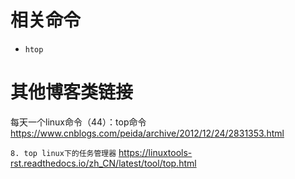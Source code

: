 
# 相关命令

- `htop`

# 其他博客类链接

每天一个linux命令（44）：top命令 https://www.cnblogs.com/peida/archive/2012/12/24/2831353.html

`8. top linux下的任务管理器` https://linuxtools-rst.readthedocs.io/zh_CN/latest/tool/top.html
